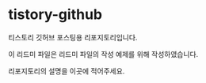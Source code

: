 # tistory-github
티스토리 깃허브 포스팅용 리포지토리입니다.

이 리드미 파일은 리드미 파일의 작성 예제를 위해 작성하였습니다.

리포지토리의 설명을 이곳에 적어주세요.
